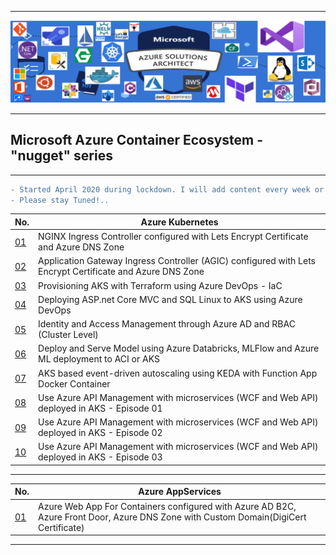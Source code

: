 ----------------------------------------------------------------------------------------------

![alt text](https://github.com/GBuenaflor/01azure/blob/master/Picture2.png)

----------------------------------------------------------------------------------------------
##  Microsoft Azure Container Ecosystem - "nugget" series
----------------------------------------------------------------------------------------------

```diff
- Started April 2020 during lockdown. I will add content every week or two. 
- Please stay Tuned!..
```

 

 | No.                                                                        | Azure Kubernetes                                                                         |
 | -------------------------------------------------------------------------- | -----------------------------------------------------------------------------------------|
 | [01](https://github.com/GBuenaflor/01azure-aks-ingresscontroller-https/) | NGINX Ingress Controller configured with Lets Encrypt Certificate and Azure DNS Zone  |
 | [02](https://github.com/GBuenaflor/01azure-aks-ingresscontroller-agic/) | Application Gateway Ingress Controller (AGIC) configured with Lets Encrypt Certificate and Azure DNS Zone |
 | [03](https://github.com/GBuenaflor/01azure-aks-terraform-iac)  | Provisioning AKS with Terraform using Azure DevOps - IaC  | 
 | [04](https://github.com/GBuenaflor/01azure-asp.netcore-mvc-sql-aks/)  | Deploying ASP.net Core MVC and SQL Linux to AKS using Azure DevOps  |  
 | [05](https://github.com/GBuenaflor/01azure-aks-azure-ad-integration/) | Identity and Access Management through Azure AD and RBAC (Cluster Level) |    
 | [06](https://github.com/GBuenaflor/01azure-aks-databricks-mlflow-azureML-deployment/) | Deploy and Serve Model using Azure Databricks, MLFlow and Azure ML deployment to ACI or AKS |     
  | [07](https://github.com/GBuenaflor/01azure-aks-keda/) | AKS based event-driven autoscaling using KEDA with Function App Docker Container |
  | [08](https://github.com/GBuenaflor/01azure-aks-apimanagement/) | Use Azure API Management with microservices (WCF and Web API) deployed in AKS - Episode 01|
  | [09](https://github.com/GBuenaflor/01azure-aks-apimanagement-02/) | Use Azure API Management with microservices (WCF and Web API) deployed in AKS - Episode 02|
  | [10](https://github.com/GBuenaflor/01azure-aks-apimanagement-03/) | Use Azure API Management with microservices (WCF and Web API) deployed in AKS - Episode 03|
  
    
 
 ----------------------------------------------------------------------------------------------
 

 | No.                                                                        | Azure AppServices                                                                       |
 | -------------------------------------------------------------------------- | ----------------------------------------------------------------------------------------|
 | [01](https://github.com/GBuenaflor/01azure-appservices-webapp4container-b2c/) | Azure Web App For Containers configured with Azure AD B2C, Azure Front Door, Azure DNS Zone with Custom Domain(DigiCert Certificate) |
               
   
 ----------------------------------------------------------------------------------------------
 
  
 
   
    

 
   
   
   
   
   
